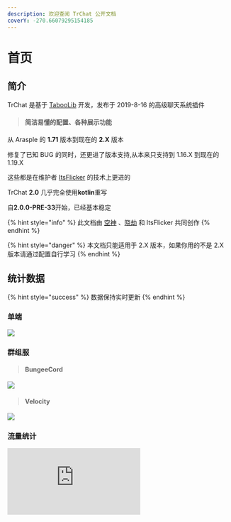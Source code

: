 ```yaml
---
description: 欢迎查阅 TrChat 公开文档
coverY: -270.66079295154185
---
```


# 首页

## 简介

TrChat 是基于 [TabooLib](https://docs.tabooproject.org/) 开发，发布于 2019-8-16 的高级聊天系统插件

> #### 简洁易懂的配置、各种展示功能

从 Arasple 的 **1.71** 版本到现在的 **2.X** 版本

修复了已知 BUG 的同时，还更进了版本支持,从本来只支持到 1.16.X 到现在的 1.19.X

这些都是在维护者 [ItsFlicker](https://wpa.qq.com/msgrd?v=3\&uin=1812496278\&site=qq\&menu=yes) 的技术上更进的

TrChat **2.0** 几乎完全使用**kotlin**重写

自**2.0.0-PRE-33**开始，已经基本稳定

{% hint style="info" %}
此文档由 [空神](http://wpa.qq.com/msgrd?v=3\&uin=2966907782\&site=qq\&menu=yes) 、[晓劫](http://wpa.qq.com/msgrd?v=3\&uin=1503745098\&site=qq\&menu=yes) 和 ItsFlicker 共同创作
{% endhint %}

{% hint style="danger" %}
本文档只能适用于 2.X 版本，如果你用的不是 2.X 版本请通过配置自行学习
{% endhint %}

## 统计数据

{% hint style="success" %}
数据保持实时更新
{% endhint %}

### 单端

![](https://bstats.org/signatures/bukkit/TrChat.svg)

### 群组服

> #### BungeeCord

![](https://bstats.org/signatures/bungeecord/TrChat.svg)

> #### Velocity

![](https://bstats.org/signatures/velocity/TrChat.svg)

### 流量统计

![](https://www.hit-counts.com/counter.php?t=MTQ2MjIwNQ==)